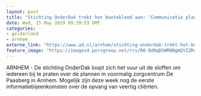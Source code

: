 ```yaml
---
layout: post
title: "Stichting OnderDak trekt het boetekleed aan: ‘Communicatie plan Paasberg was niet goed’"
date: Wed, 15 May 2019 09:39:53 GMT
categories: 
- gelderland 
- arnhem 
externe_link: "https://www.ad.nl/arnhem/stichting-onderdak-trekt-het-boetekleed-aan-communicatie-plan-paasberg-was-niet-goed~abc7db5e/"
feature_image: "https://images4.persgroep.net/rcs/R0-8dNqDSWMQNgW2VIZRcdqYZ18/diocontent/148242035/_fitwidth/400/?appId=21791a8992982cd8da851550a453bd7f&quality=0.7"
---
```


ARNHEM - De stichting OnderDak loopt zich het vuur uit de sloffen om iedereen bij te praten over de plannen in voormalig zorgcentrum De Paasberg in Arnhem. Mogelijk zijn deze week nog de eerste informatiebijeenkomsten over de opvang van veertig cliënten.
